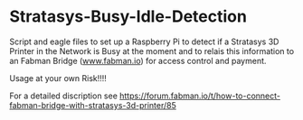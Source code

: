 # Stratasys-Busy-Idle-Detection
Script and eagle files to set up a Raspberry Pi to detect if a Stratasys 3D Printer in the Network is Busy at the moment and to relais this information to an Fabman Bridge (www.fabman.io) for access control and payment.

Usage at your own Risk!!!!

For a detailed discription see https://forum.fabman.io/t/how-to-connect-fabman-bridge-with-stratasys-3d-printer/85
